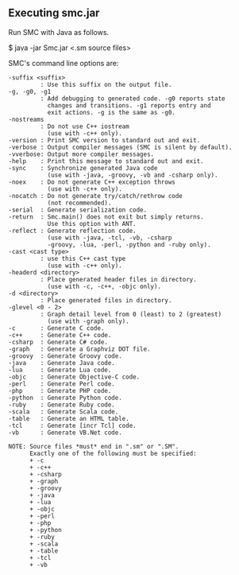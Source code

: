 Executing smc.jar
-------------------

Run SMC with Java as follows.

$ java -jar Smc.jar <options> <.sm source files>

SMC's command line options are:

    -suffix <suffix>
             : Use this suffix on the output file.
    -g, -g0, -g1
             : Add debugging to generated code. -g0 reports state
               changes and transitions. -g1 reports entry and
               exit actions. -g is the same as -g0.
    -nostreams
             : Do not use C++ iostream
               (use with -c++ only).
    -version : Print SMC version to standard out and exit.
    -verbose : Output compiler messages (SMC is silent by default).
    -vverbose: Output more compiler messages.
    -help    : Print this message to standard out and exit.
    -sync    : Synchronize generated Java code
               (use with -java, -groovy, -vb and -csharp only).
    -noex    : Do not generate C++ exception throws
               (use with -c++ only).
    -nocatch : Do not generate try/catch/rethrow code
               (not recommended).
    -serial  : Generate serialization code.
    -return  : Smc.main() does not exit but simply returns.
               Use this option with ANT.
    -reflect : Generate reflection code.
               (use with -java, -tcl, -vb, -csharp
               -groovy, -lua, -perl, -python and -ruby only).
    -cast <cast type>
             : use this C++ cast type
               (use with -c++ only).
    -headerd <directory>
             : Place generated header files in directory.
               (use with -c, -c++, -objc only).
    -d <directory>
             : Place generated files in directory.
    -glevel <0 - 2>
             : Graph detail level from 0 (least) to 2 (greatest)
               (use with -graph only).
    -c       : Generate C code.
    -c++     : Generate C++ code.
    -csharp  : Generate C# code.
    -graph   : Generate a Graphviz DOT file.
    -groovy  : Generate Groovy code.
    -java    : Generate Java code.
    -lua     : Generate Lua code.
    -objc    : Generate Objective-C code.
    -perl    : Generate Perl code.
    -php     : Generate PHP code.
    -python  : Generate Python code.
    -ruby    : Generate Ruby code.
    -scala   : Generate Scala code.
    -table   : Generate an HTML table.
    -tcl     : Generate [incr Tcl] code.
    -vb      : Generate VB.Net code.

    NOTE: Source files *must* end in ".sm" or ".SM".
          Exactly one of the following must be specified:
          + -c
          + -c++
          + -csharp
          + -graph
          + -groovy
          + -java
          + -lua
          + -objc
          + -perl
          + -php
          + -python
          + -ruby
          + -scala
          + -table
          + -tcl
          + -vb


